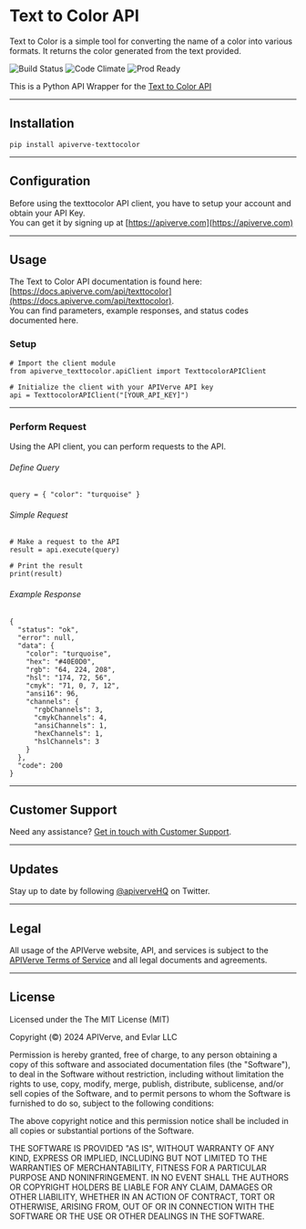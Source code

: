 Text to Color API
============

Text to Color is a simple tool for converting the name of a color into various formats. It returns the color generated from the text provided.

![Build Status](https://img.shields.io/badge/build-passing-green)
![Code Climate](https://img.shields.io/badge/maintainability-B-purple)
![Prod Ready](https://img.shields.io/badge/production-ready-blue)

This is a Python API Wrapper for the [Text to Color API](https://apiverve.com/marketplace/api/texttocolor)

---

## Installation
	pip install apiverve-texttocolor

---

## Configuration

Before using the texttocolor API client, you have to setup your account and obtain your API Key.  
You can get it by signing up at [https://apiverve.com](https://apiverve.com)

---

## Usage

The Text to Color API documentation is found here: [https://docs.apiverve.com/api/texttocolor](https://docs.apiverve.com/api/texttocolor).  
You can find parameters, example responses, and status codes documented here.

### Setup

```
# Import the client module
from apiverve_texttocolor.apiClient import TexttocolorAPIClient

# Initialize the client with your APIVerve API key
api = TexttocolorAPIClient("[YOUR_API_KEY]")
```

---


### Perform Request
Using the API client, you can perform requests to the API.

###### Define Query

```
query = { "color": "turquoise" }
```

###### Simple Request

```
# Make a request to the API
result = api.execute(query)

# Print the result
print(result)
```

###### Example Response

```
{
  "status": "ok",
  "error": null,
  "data": {
    "color": "turquoise",
    "hex": "#40E0D0",
    "rgb": "64, 224, 208",
    "hsl": "174, 72, 56",
    "cmyk": "71, 0, 7, 12",
    "ansi16": 96,
    "channels": {
      "rgbChannels": 3,
      "cmykChannels": 4,
      "ansiChannels": 1,
      "hexChannels": 1,
      "hslChannels": 3
    }
  },
  "code": 200
}
```

---

## Customer Support

Need any assistance? [Get in touch with Customer Support](https://apiverve.com/contact).

---

## Updates
Stay up to date by following [@apiverveHQ](https://twitter.com/apiverveHQ) on Twitter.

---

## Legal

All usage of the APIVerve website, API, and services is subject to the [APIVerve Terms of Service](https://apiverve.com/terms) and all legal documents and agreements.

---

## License
Licensed under the The MIT License (MIT)

Copyright (&copy;) 2024 APIVerve, and Evlar LLC

Permission is hereby granted, free of charge, to any person obtaining a copy of this software and associated documentation files (the "Software"), to deal in the Software without restriction, including without limitation the rights to use, copy, modify, merge, publish, distribute, sublicense, and/or sell copies of the Software, and to permit persons to whom the Software is furnished to do so, subject to the following conditions:

The above copyright notice and this permission notice shall be included in all copies or substantial portions of the Software.

THE SOFTWARE IS PROVIDED "AS IS", WITHOUT WARRANTY OF ANY KIND, EXPRESS OR IMPLIED, INCLUDING BUT NOT LIMITED TO THE WARRANTIES OF MERCHANTABILITY, FITNESS FOR A PARTICULAR PURPOSE AND NONINFRINGEMENT. IN NO EVENT SHALL THE AUTHORS OR COPYRIGHT HOLDERS BE LIABLE FOR ANY CLAIM, DAMAGES OR OTHER LIABILITY, WHETHER IN AN ACTION OF CONTRACT, TORT OR OTHERWISE, ARISING FROM, OUT OF OR IN CONNECTION WITH THE SOFTWARE OR THE USE OR OTHER DEALINGS IN THE SOFTWARE.